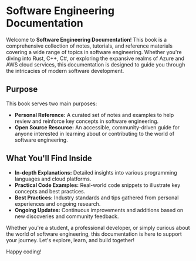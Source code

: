 # Software Engineering Documentation

Welcome to **Software Engineering Documentation**! This book is a comprehensive collection of notes, tutorials, and reference materials covering a wide range of topics in software engineering. Whether you're diving into Rust, C++, C#, or exploring the expansive realms of Azure and AWS cloud services, this documentation is designed to guide you through the intricacies of modern software development.

## Purpose

This book serves two main purposes:

- **Personal Reference:** A curated set of notes and examples to help review and reinforce key concepts in software engineering.
- **Open Source Resource:** An accessible, community-driven guide for anyone interested in learning about or contributing to the world of software engineering.

## What You'll Find Inside

- **In-depth Explanations:** Detailed insights into various programming languages and cloud platforms.
- **Practical Code Examples:** Real-world code snippets to illustrate key concepts and best practices.
- **Best Practices:** Industry standards and tips gathered from personal experiences and ongoing research.
- **Ongoing Updates:** Continuous improvements and additions based on new discoveries and community feedback.

Whether you're a student, a professional developer, or simply curious about the world of software engineering, this documentation is here to support your journey. Let's explore, learn, and build together!

Happy coding!
